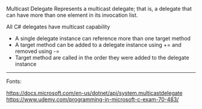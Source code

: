 ﻿Multicast Delegate
Represents a multicast delegate; that is, a delegate that can have more than one element in its invocation list.

All C# delegates have multicast capability
- A single delegate instance can reference more than one target method
- A target method can be added to a delegate instance using += and removed using -=
- Target method are called in the order they were added to the delegate instance


-------------------------------------------------------------------------------------------------------------
Fonts:

https://docs.microsoft.com/en-us/dotnet/api/system.multicastdelegate
https://www.udemy.com/programming-in-microsoft-c-exam-70-483/